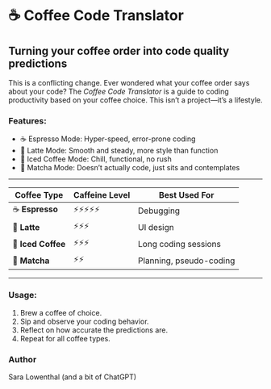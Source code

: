 # ☕ Coffee Code Translator  
## Turning your coffee order into code quality predictions
This is a conflicting change.
Ever wondered what your coffee order says about your code? The *Coffee Code Translator* is a guide to coding productivity based on your coffee choice. This isn’t a project—it’s a lifestyle.

### Features:
- ☕ Espresso Mode: Hyper-speed, error-prone coding
- 🥛 Latte Mode: Smooth and steady, more style than function
- 🧊 Iced Coffee Mode: Chill, functional, no rush
- 🍵 Matcha Mode: Doesn’t actually code, just sits and contemplates

---------

| Coffee Type | Caffeine Level | Best Used For |
|-------------|--------------|-------------|
| ☕ **Espresso** | ⚡⚡⚡⚡⚡ | Debugging |
| 🥛 **Latte** | ⚡⚡⚡ | UI design |
| 🧊 **Iced Coffee** | ⚡⚡⚡ | Long coding sessions  |
| 🍵 **Matcha** | ⚡⚡ | Planning, pseudo-coding |

---------

### Usage:
1. Brew a coffee of choice.
2. Sip and observe your coding behavior.
3. Reflect on how accurate the predictions are.
4. Repeat for all coffee types.

### Author
Sara Lowenthal (and a bit of ChatGPT)